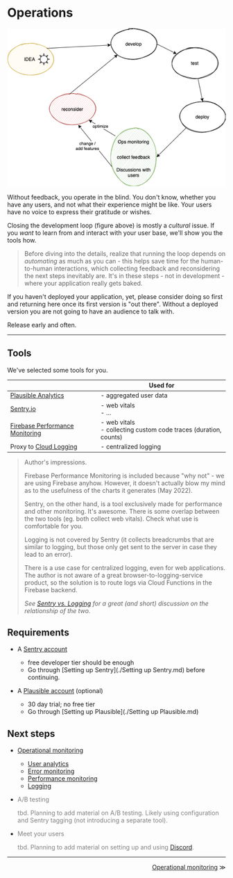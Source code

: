 # Operations

![](.images/feedback-loop.png)

<!--
*Figure 1. Development loop*
-->
<!-- source (draw.io):
href="https://app.diagrams.net/#G1QM56IXBlnFXuJvLmKuDH8QiGTHjfPMkS
-->

Without feedback, you operate in the blind. You don't know, whether you have any users, and not what their experience might be like. Your users have no voice to express their gratitude or wishes.

Closing the development loop (figure above) is mostly a *cultural* issue. If you *want* to learn from and interact with your user base, we'll show you the tools how.

>Before diving into the details, realize that running the loop depends on *automating* as much as you can - this helps save time for the human-to-human interactions, which collecting feedback and reconsidering the next steps inevitably are. It's in these steps - not in development - where your application really gets baked.

<!-- hidden
>Note: In test-based development, one writes tests first and the implementation after. Meaning the two ovals about them can be blurred, swapped or merged. It does not matter to this level.
-->


If you haven't deployed your application, yet, please consider doing so first and returning here once its first version is "out there". Without a deployed version you are not going to have an audience to talk with.

Release early and often.

---

## Tools

We've selected some tools for you.

||Used for|
|---|---|
|[Plausible Analytics](https://plausible.io)|- aggregated user data|
|[Sentry.io](https://sentry.io/welcome/)|- web vitals<br/>- ...|
|[Firebase Performance Monitoring](https://firebase.google.com/docs/perf-mon)|- web vitals<br/>- collecting custom code traces (duration, counts)|
|Proxy to [Cloud Logging](https://cloud.google.com/logging)|- centralized logging|

<!-- tbd. counters -->

<!--
- A/B testing; add mention of the tool(s), once selected (own config + Sentry filters??)
-->

>Author's impressions.
>
>Firebase Performance Monitoring is included because "why not" - we are using Firebase anyhow. However, it doesn't actually blow my mind as to the usefulness of the charts it generates (May 2022).
>
>Sentry, on the other hand, is a tool exclusively made for performance and other monitoring. It's awesome. There is some overlap between the two tools (eg. both collect web vitals). Check what use is comfortable for you.
>
>Logging is not covered by Sentry (it collects breadcrumbs that are similar to logging, but those only get sent to the server in case they lead to an error). 
>
>There is a use case for centralized logging, even for web applications. The author is not aware of a great browser-to-logging-service product, so the solution is to route logs via Cloud Functions in the Firebase backend.
>
>*See [Sentry vs. Logging](https://sentry.io/vs/logging/) for a great (and short) discussion on the relationship of the two.*


## Requirements

- A [Sentry account](https://sentry.io/welcome/)
   - free developer tier should be enough
   - Go through [Setting up Sentry](./Setting up Sentry.md) before continuing.

- A [Plausible account](https://plausible.io) (optional)
   - 30 day trial; no free tier
   - Go through [Setting up Plausible](./Setting up Plausible.md)


## Next steps

- [Operational monitoring](./1-ops.md)
   - [User analytics](./1.1-analytics.md)
   - [Error monitoring](./1.2-errors.md)
   - [Performance monitoring](./1.3-perf.md)
   - [Logging](./1.4-logging.md)

- <font color=gray>A/B testing

   tbd. Planning to add material on A/B testing. Likely using configuration and Sentry tagging (not introducing a separate tool).
   </font>

- <font color=gray>Meet your users

   tbd. Planning to add material on setting up and using [Discord](https://discord.com).
   </font>

---

<div align=right><a href="1-ops.md">Operational monitoring</a> ≫</div>

